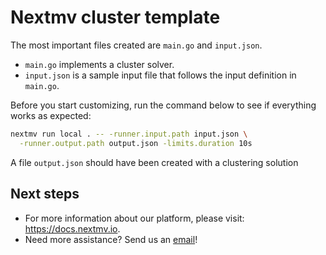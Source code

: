 # Nextmv cluster template

The most important files created are `main.go` and `input.json`.

* `main.go` implements a cluster solver.
* `input.json` is a sample input file that follows the input definition in
`main.go`.

Before you start customizing, run the command below to see if everything works
as expected:

```bash
nextmv run local . -- -runner.input.path input.json \
  -runner.output.path output.json -limits.duration 10s
```

A file `output.json` should have been created with a clustering solution

## Next steps

* For more information about our platform, please visit: <https://docs.nextmv.io>.
* Need more assistance? Send us an [email](mailto:support@nextmv.io)!
